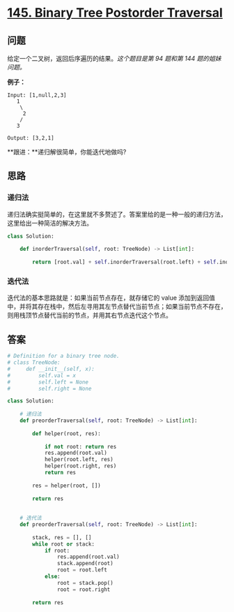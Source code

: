 # [145. Binary Tree Postorder Traversal](https://leetcode.com/problems/binary-tree-postorder-traversal/)

## 问题

给定一个二叉树，返回后序遍历的结果。*这个题目是第 94 题和第 144 题的姐妹问题。*

**例子：**

```
Input: [1,null,2,3]
   1
    \
     2
    /
   3

Output: [3,2,1]
```

**跟进：**递归解很简单，你能迭代地做吗?

## 思路

### 递归法

递归法确实挺简单的，在这里就不多赘述了。答案里给的是一种一般的递归方法，这里给出一种简洁的解决方法。

```python
class Solution:
    
    def inorderTraversal(self, root: TreeNode) -> List[int]:
        
        return [root.val] + self.inorderTraversal(root.left) + self.inorderTraversal(root.right) if root else []
```

### 迭代法

迭代法的基本思路就是：如果当前节点存在，就存储它的 value 添加到返回值中，并将其存在栈中，然后左寻用其左节点替代当前节点；如果当前节点不存在，则用栈顶节点替代当前的节点，并用其右节点迭代这个节点。

## 答案

```python
# Definition for a binary tree node.
# class TreeNode:
#     def __init__(self, x):
#         self.val = x
#         self.left = None
#         self.right = None

class Solution:
    
    # 递归法
    def preorderTraversal(self, root: TreeNode) -> List[int]:
        
        def helper(root, res):
        
            if not root: return res
            res.append(root.val)
            helper(root.left, res)
            helper(root.right, res)
            return res
        
        res = helper(root, [])
        
        return res
    
    
    # 迭代法
    def preorderTraversal(self, root: TreeNode) -> List[int]:
        
        stack, res = [], []
        while root or stack:
            if root:
                res.append(root.val)
                stack.append(root)
                root = root.left
            else:
                root = stack.pop()
                root = root.right
            
        return res
```